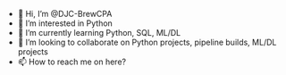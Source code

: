 - 👋 Hi, I’m @DJC-BrewCPA
- 👀 I’m interested in Python
- 🌱 I’m currently learning Python, SQL, ML/DL
- 💞️ I’m looking to collaborate on Python projects, pipeline builds, ML/DL projects
- 📫 How to reach me on here?

<!---
DJC-BrewCPA/DJC-BrewCPA is a ✨ special ✨ repository because its `README.md` (this file) appears on your GitHub profile.
You can click the Preview link to take a look at your changes.
--->
